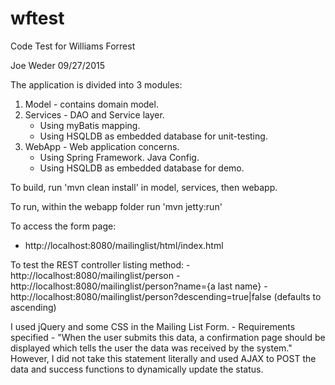 # wftest
Code Test for Williams Forrest

Joe Weder 
09/27/2015

The application is divided into 3 modules:
 1. Model - contains domain model. 
 2. Services - DAO and Service layer.
	- Using myBatis mapping.
	- Using HSQLDB as embedded database for unit-testing.
 3. WebApp - Web application concerns.
	- Using Spring Framework. Java Config. 
	- Using HSQLDB as embedded database for demo.
 
To build, run 'mvn clean install' in model, services, then webapp.

To run, within the webapp folder run 'mvn jetty:run'

To access the form page: 
- http://localhost:8080/mailinglist/html/index.html

To test the REST controller listing method: 
	- http://localhost:8080/mailinglist/person
	- http://localhost:8080/mailinglist/person?name={a last name}
	- http://localhost:8080/mailinglist/person?descending=true|false (defaults to ascending)
	
I used jQuery and some CSS in the Mailing List Form.
	- Requirements specified 
	- "When the user submits this data, a confirmation page should be displayed which tells the user the data was received by the system."
	However, I did not take this statement literally and used AJAX to POST the data and success functions to dynamically update the status.
	
	